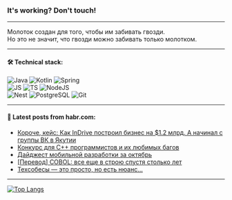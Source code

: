 ### It's working? Don't touch!

---
Молоток создан для того, чтобы им забивать гвозди. <br>
Но это не значит, что гвозди можно забивать только молотком.

---

#### 🛠️ Technical stack:

![Java](https://img.shields.io/badge/Java-informational?logo=Oracle&style=flat&logoColor=white&color=FF4500)
![Kotlin](https://img.shields.io/badge/Kotlin-informational?logo=Kotlin&style=flat&logoColor=white&color=774D97)
![Spring](https://img.shields.io/badge/SpringBoot-informational?logo=SpringBoot&style=flat&logoColor=white&color=6DB33F) <br>
![JS](https://img.shields.io/badge/JS-informational?logo=javaScript&style=flat&logoColor=black&color=F7Df1E)
![TS](https://img.shields.io/badge/TypeScript-informational?logo=typeScript&style=flat&logoColor=black&color=0667A8)
![NodeJS](https://img.shields.io/badge/NodeJS-informational?logo=node.js&style=flat&logoColor=white&color=70A760) <br>
![Nest](https://img.shields.io/badge/NestJS-informational?logo=NestJS&style=flat&logoColor=white&color=E0234E)
![PostgreSQL](https://img.shields.io/badge/PostgreSQL-informational?logo=PostgreSQL&style=flat&logoColor=white&color=DAA520)
![Git](https://img.shields.io/badge/Git-informational?logo=git&style=flat&logoColor=white&color=778899)

___

#### 💬 Latest posts from habr.com:

<!-- BLOG-POST-LIST:START -->
- [Короче, кейс: Как InDrive построил бизнес на $1.2 млрд. А начинал с группы ВК в Якутии](https://habr.com/ru/articles/772512/?utm_source=habrahabr&utm_medium=rss&utm_campaign=772512)
- [Конкурс для C++ программистов и их любимых багов](https://habr.com/ru/companies/pvs-studio/articles/775388/?utm_source=habrahabr&utm_medium=rss&utm_campaign=775388)
- [Дайджест мобильной разработки за октябрь](https://habr.com/ru/companies/vk/articles/775378/?utm_source=habrahabr&utm_medium=rss&utm_campaign=775378)
- [[Перевод] COBOL: все еще в строю спустя столько лет](https://habr.com/ru/articles/774402/?utm_source=habrahabr&utm_medium=rss&utm_campaign=774402)
- [Техсобесы — это просто, но есть нюанс…](https://habr.com/ru/companies/yandex_praktikum/articles/775296/?utm_source=habrahabr&utm_medium=rss&utm_campaign=775296)
<!-- BLOG-POST-LIST:END -->

---
[![Top Langs](https://github-readme-stats-git-master-advtsetting-gmailcom.vercel.app/api/top-langs/?username=zloylis&langs_count=10&hide_title=false&title_color=e6edf3&size_weight=0.5&count_weight=0.5&layout=compact&hide_border=true&theme=dracula)](https://github.com/zloylis)

<!-- ![GitHub stats](https://github-readme-stats-git-master-advtsetting-gmailcom.vercel.app/api?username=zloylis&show_icons=true&hide_border=true&theme=dracula&hide_title=true&include_all_commits=true&count_private=true&hide=contribs&hide_rank=true) -->
